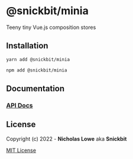 # @snickbit/minia

Teeny tiny Vue.js composition stores

## Installation

```bash
yarn add @snickbit/minia
```

```bash
npm add @snickbit/minia
```

## Documentation

### [API Docs](https://github.com/snickbit/minia/blob/main/docs/README.md)

## License

Copyright (c) 2022 - **Nicholas Lowe** aka **Snickbit**

[MIT License](https://github.com/snickbit/minia/blob/master/LICENSE)
